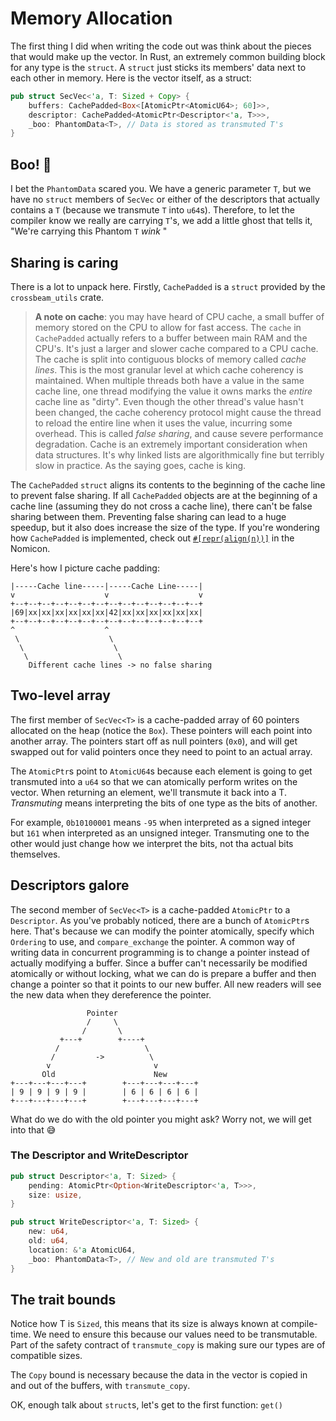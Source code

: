 # Memory Allocation

The first thing I did when writing the code out was think about the pieces that
would make up the vector. In Rust, an extremely common building block for any
type is the `struct`. A `struct` just sticks its members' data next to each
other in memory. Here is the vector itself, as a struct:

```rust
pub struct SecVec<'a, T: Sized + Copy> {
    buffers: CachePadded<Box<[AtomicPtr<AtomicU64>; 60]>>,
    descriptor: CachePadded<AtomicPtr<Descriptor<'a, T>>>,
    _boo: PhantomData<T>, // Data is stored as transmuted T's
}
```

## Boo! 👻

I bet the `PhantomData` scared you. We have a generic parameter `T`, but we have
no `struct` members of `SecVec` or either of the descriptors that actually
contains a `T` (because we transmute `T` into `u64`s). Therefore, to let the
compiler know we really are carrying `T`'s, we add a little ghost that tells it,
"We're carrying this Phantom `T` _wink_ "

## Sharing is caring

There is a lot to unpack here. Firstly, `CachePadded` is a `struct` provided by
the `crossbeam_utils` crate.

> **A note on cache**: you may have heard of CPU cache, a small buffer of memory
> stored on the CPU to allow for fast access. The `cache` in `CachePadded`
> actually refers to a buffer between main RAM and the CPU's. It's just a larger
> and slower cache compared to a CPU cache. The cache is split into contiguous
> blocks of memory called _cache lines_. This is the most granular level at
> which cache coherency is maintained. When multiple threads both have a value
> in the same cache line, one thread modifying the value it owns marks the
> _entire_ cache line as "dirty". Even though the other thread's value hasn't
> been changed, the cache coherency protocol might cause the thread to reload
> the entire line when it uses the value, incurring some overhead. This is
> called _false sharing_, and cause severe performance degradation. Cache is an
> extremely important consideration when data structures. It's why linked lists
> are algorithmically fine but terribly slow in practice. As the saying goes,
> cache is king.

The `CachePadded` `struct` aligns its contents to the beginning of the cache
line to prevent false sharing. If all `CachePadded` objects are at the beginning
of a cache line (assuming they do not cross a cache line), there can't be false
sharing between them. Preventing false sharing can lead to a huge speedup, but
it also does increase the size of the type. If you're wondering how
`CachePadded` is implemented, check out
[`#[repr(align(n))]`](https://doc.rust-lang.org/nomicon/other-reprs.html) in the
Nomicon.

Here's how I picture cache padding:

```
|-----Cache line-----|-----Cache Line-----|
v                    v                    v
+--+--+--+--+--+--+--+--+--+--+--+--+--+--+
|69|xx|xx|xx|xx|xx|xx|42|xx|xx|xx|xx|xx|xx|
+--+--+--+--+--+--+--+--+--+--+--+--+--+--+
^                    ^
 \                    \
  \                    \
   \                    \
    Different cache lines -> no false sharing
```

## Two-level array

The first member of `SecVec<T>` is a cache-padded array of 60 pointers allocated
on the heap (notice the `Box`). These pointers will each point into another
array. The pointers start off as null pointers (`0x0`), and will get swapped out
for valid pointers once they need to point to an actual array.

The `AtomicPtr`s point to `AtomicU64`s because each element is going to get
transmuted into a `u64` so that we can atomically perform writes on the vector.
When returning an element, we'll transmute it back into a T. _Transmuting_ means
interpreting the bits of one type as the bits of another.

For example, `0b10100001` means `-95` when interpreted as a signed integer but
`161` when interpreted as an unsigned integer. Transmuting one to the other
would just change how we interpret the bits, not tha actual bits themselves.

## Descriptors galore

The second member of `SecVec<T>` is a cache-padded `AtomicPtr` to a
`Descriptor`. As you've probably noticed, there are a bunch of `AtomicPtr`s
here. That's because we can modify the pointer atomically, specify which
`Ordering` to use, and `compare_exchange` the pointer. A common way of writing
data in concurrent programming is to change a pointer instead of actually
modifying a buffer. Since a buffer can't necessarily be modified atomically or
without locking, what we can do is prepare a buffer and then change a pointer so
that it points to our new buffer. All new readers will see the new data when
they dereference the pointer.

```
                 Pointer
                 /     \
                /       \
           +---+        +----+
          /                   \ 
         /         ->          \
        v                       v
       Old                      New
+---+---+---+---+        +---+---+---+---+
| 9 | 9 | 9 | 9 |        | 6 | 6 | 6 | 6 |
+---+---+---+---+        +---+---+---+---+
```

What do we do with the old pointer you might ask? Worry not, we will get into
that 😅

### The Descriptor and WriteDescriptor

```rust
pub struct Descriptor<'a, T: Sized> {
    pending: AtomicPtr<Option<WriteDescriptor<'a, T>>>,
    size: usize,
}

pub struct WriteDescriptor<'a, T: Sized> {
    new: u64,
    old: u64,
    location: &'a AtomicU64,
    _boo: PhantomData<T>, // New and old are transmuted T's
}
```

## The trait bounds

Notice how T is `Sized`, this means that its size is always known at
compile-time. We need to ensure this because our values need to be transmutable.
Part of the safety contract of `transmute_copy` is making sure our types are of
compatible sizes.

The `Copy` bound is necessary because the data in the vector is copied in and
out of the buffers, with `transmute_copy`.

OK, enough talk about `struct`s, let's get to the first function: `get()`
